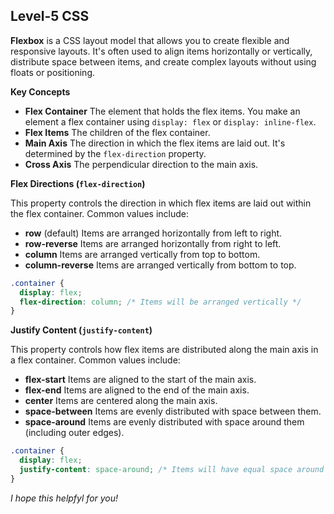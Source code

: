 ## Level-5 CSS

**Flexbox** is a CSS layout model that allows you to create flexible and responsive layouts. It's often used to align items horizontally or vertically, distribute space between items, and create complex layouts without using floats or positioning.

**Key Concepts**

- **Flex Container** The element that holds the flex items. You make an element a flex container using `display: flex` or `display: inline-flex`.
- **Flex Items** The children of the flex container.
- **Main Axis** The direction in which the flex items are laid out. It's determined by the `flex-direction` property.
- **Cross Axis** The perpendicular direction to the main axis.

**Flex Directions (`flex-direction`)**

This property controls the direction in which flex items are laid out within the flex container. Common values include:

- **row** (default) Items are arranged horizontally from left to right.
- **row-reverse** Items are arranged horizontally from right to left.
- **column** Items are arranged vertically from top to bottom.
- **column-reverse** Items are arranged vertically from bottom to top.


```css
.container {
  display: flex;
  flex-direction: column; /* Items will be arranged vertically */
}
```

**Justify Content (`justify-content`)**

This property controls how flex items are distributed along the main axis in a flex container. Common values include:

- **flex-start** Items are aligned to the start of the main axis.
- **flex-end** Items are aligned to the end of the main axis.
- **center** Items are centered along the main axis.
- **space-between** Items are evenly distributed with space between them.
- **space-around** Items are evenly distributed with space around them (including outer edges).


```css
.container {
  display: flex;
  justify-content: space-around; /* Items will have equal space around them */
}
```

*I hope this helpfyl for you!*
